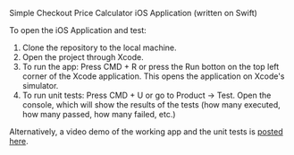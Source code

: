 Simple Checkout Price Calculator iOS Application (written on Swift)

To open the iOS Application and test:
1. Clone the repository to the local machine.
2. Open the project through Xcode.
3. To run the app: Press CMD + R or press the Run botton on the top left corner of the Xcode application. This opens the application on Xcode's simulator.
4. To run unit tests: Press CMD + U or go to Product -> Test. Open the console, which will show the results of the tests (how many executed, how many passed, how many failed, etc.)

Alternatively, a video demo of the working app and the unit tests is [posted here](https://drive.google.com/file/d/1u2hlv49gn_ODh0EHbxqYMZX78AvTDXzm/view?usp=sharing).
